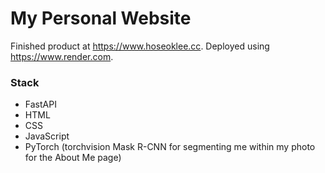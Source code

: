 # My Personal Website

Finished product at https://www.hoseoklee.cc. Deployed using https://www.render.com.

### Stack

- FastAPI
- HTML
- CSS
- JavaScript
- PyTorch (torchvision Mask R-CNN for segmenting me within my photo for the About Me page)
